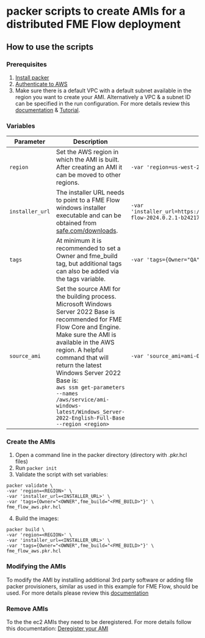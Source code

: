 # packer scripts to create AMIs for a distributed FME Flow deployment
## How to use the scripts
### Prerequisites
1. [Install packer](https://learn.hashicorp.com/tutorials/packer/get-started-install-cli?in=packer/aws-get-started)
2. [Authenticate to AWS](https://learn.hashicorp.com/tutorials/packer/aws-get-started-build-image?in=packer/aws-get-started#authenticate-to-aws)
3. Make sure there is a default VPC with a default subnet available in the region you want to create your AMI. Alternatively a VPC & a subnet ID can be specified in the run configuration. For more details review this [documentation](https://www.packer.io/plugins/builders/amazon/ebs) & [Tutorial](https://learn.hashicorp.com/tutorials/packer/aws-windows-image).
### Variables
|Parameter|Description|Usage example|
|---|---|---|
|`region`|Set the AWS region in which the AMI is built. After creating an AMI it can be moved to other regions.|`-var 'region=us-west-2'`|
|`installer_url`|The installer URL needs to point to a FME Flow windows installer executable and can be obtained from [safe.com/downloads](safe.com/downloads).|`-var 'installer_url=https://downloads.safe.com/fme/2024/win64/fme-flow-2024.0.2.1-b24217-win-x64.exe'`|
|`tags`|At minimum it is recommended to set a Owner and fme_build tag, but additional tags can also be added via the tags variable.|`-var 'tags={Owner="QA",fme_build="22627"}'`|
|`source_ami`|Set the source AMI for the building process. Microsoft Windows Server 2022 Base is recommended for FME Flow Core and Engine. Make sure the AMI is available in the AWS region. A helpful command that will return the latest Windows Server 2022 Base is:<br> `aws ssm get-parameters --names /aws/service/ami-windows-latest/Windows_Server-2022-English-Full-Base --region <region>`| `-var 'source_ami=ami-0174b6693aaeab3f6'`|
### Create the AMIs
1. Open a command line in the packer directory (directory with .pkr.hcl files)
2. Run `packer init`
3. Validate the script with set variables:
```
packer validate \
-var 'region=<REGION>' \
-var 'installer_url=<INSTALLER_URL>' \
-var 'tags={Owner="<OWNER",fme_build="<FME_BUILD>"}' \
fme_flow_aws.pkr.hcl
```
4. Build the images:
```
packer build \
-var 'region=<REGION>' \
-var 'installer_url=<INSTALLER_URL>' \
-var 'tags={Owner="<OWNER",fme_build="<FME_BUILD>"}' \
fme_flow_aws.pkr.hcl
```
### Modifying the AMIs
To modify the AMI by installing additional 3rd party software or adding file packer provisioners, similar as used in this example for FME Flow, should be used. For more details please review this [documentation](https://www.packer.io/docs/provisioners)

### Remove AMIs
To the the ec2 AMIs they need to be deregistered. For more details follow this documentation: [Deregister your AMI](https://docs.aws.amazon.com/AWSEC2/latest/UserGuide/deregister-ami.htmls)
 

